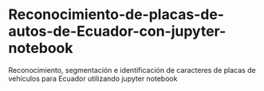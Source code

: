 # Reconocimiento-de-placas-de-autos-de-Ecuador-con-jupyter-notebook
Reconocimiento, segmentación e identificación de caracteres de placas de vehículos para Ecuador utilizando jupyter notebook
